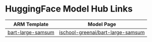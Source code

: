 # HuggingFace Model Hub Links

| ARM Template | Model Page |
| ------------ | ---------- |
| [bart-large-samsum](./arm-bart-large-samsum.json) | [ischool-greenai/bart-large-samsum](https://huggingface.co/ischool-greenai/bart-large-samsum) |
